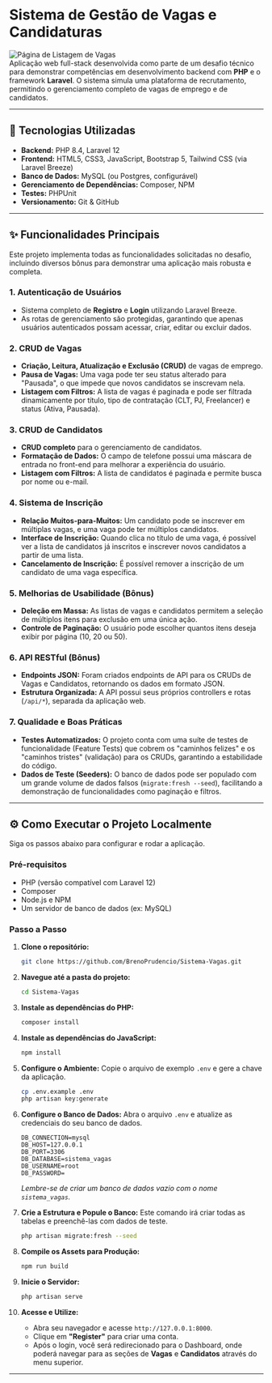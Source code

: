 # Sistema de Gestão de Vagas e Candidaturas

![Página de Listagem de Vagas](https://i.imgur.com/3xA8l1f.png)  
Aplicação web full-stack desenvolvida como parte de um desafio técnico para demonstrar competências em desenvolvimento backend com **PHP** e o framework **Laravel**. O sistema simula uma plataforma de recrutamento, permitindo o gerenciamento completo de vagas de emprego e de candidatos.

---

## 🚀 Tecnologias Utilizadas

- **Backend:** PHP 8.4, Laravel 12
- **Frontend:** HTML5, CSS3, JavaScript, Bootstrap 5, Tailwind CSS (via Laravel Breeze)
- **Banco de Dados:** MySQL (ou Postgres, configurável)
- **Gerenciamento de Dependências:** Composer, NPM
- **Testes:** PHPUnit
- **Versionamento:** Git & GitHub

---

## ✨ Funcionalidades Principais

Este projeto implementa todas as funcionalidades solicitadas no desafio, incluindo diversos bônus para demonstrar uma aplicação mais robusta e completa.

### 1. Autenticação de Usuários
- Sistema completo de **Registro** e **Login** utilizando Laravel Breeze.
- As rotas de gerenciamento são protegidas, garantindo que apenas usuários autenticados possam acessar, criar, editar ou excluir dados.

### 2. CRUD de Vagas
- **Criação, Leitura, Atualização e Exclusão (CRUD)** de vagas de emprego.
- **Pausa de Vagas:** Uma vaga pode ter seu status alterado para "Pausada", o que impede que novos candidatos se inscrevam nela.
- **Listagem com Filtros:** A lista de vagas é paginada e pode ser filtrada dinamicamente por título, tipo de contratação (CLT, PJ, Freelancer) e status (Ativa, Pausada).

### 3. CRUD de Candidatos
- **CRUD completo** para o gerenciamento de candidatos.
- **Formatação de Dados:** O campo de telefone possui uma máscara de entrada no front-end para melhorar a experiência do usuário.
- **Listagem com Filtros:** A lista de candidatos é paginada e permite busca por nome ou e-mail.

### 4. Sistema de Inscrição
- **Relação Muitos-para-Muitos:** Um candidato pode se inscrever em múltiplas vagas, e uma vaga pode ter múltiplos candidatos.
- **Interface de Inscrição:** Quando clica no título de uma vaga, é possível ver a lista de candidatos já inscritos e inscrever novos candidatos a partir de uma lista.
- **Cancelamento de Inscrição:** É possível remover a inscrição de um candidato de uma vaga específica.

### 5. Melhorias de Usabilidade (Bônus)
- **Deleção em Massa:** As listas de vagas e candidatos permitem a seleção de múltiplos itens para exclusão em uma única ação.
- **Controle de Paginação:** O usuário pode escolher quantos itens deseja exibir por página (10, 20 ou 50).

### 6. API RESTful (Bônus)
- **Endpoints JSON:** Foram criados endpoints de API para os CRUDs de Vagas e Candidatos, retornando os dados em formato JSON.
- **Estrutura Organizada:** A API possui seus próprios controllers e rotas (`/api/*`), separada da aplicação web.

### 7. Qualidade e Boas Práticas
- **Testes Automatizados:** O projeto conta com uma suíte de testes de funcionalidade (Feature Tests) que cobrem os "caminhos felizes" e os "caminhos tristes" (validação) para os CRUDs, garantindo a estabilidade do código.
- **Dados de Teste (Seeders):** O banco de dados pode ser populado com um grande volume de dados falsos (`migrate:fresh --seed`), facilitando a demonstração de funcionalidades como paginação e filtros.

---

## ⚙️ Como Executar o Projeto Localmente

Siga os passos abaixo para configurar e rodar a aplicação.

### Pré-requisitos
- PHP (versão compatível com Laravel 12)
- Composer
- Node.js e NPM
- Um servidor de banco de dados (ex: MySQL)

### Passo a Passo

1.  **Clone o repositório:**
    ```bash
    git clone https://github.com/BrenoPrudencio/Sistema-Vagas.git
    ```

2.  **Navegue até a pasta do projeto:**
    ```bash
    cd Sistema-Vagas
    ```

3.  **Instale as dependências do PHP:**
    ```bash
    composer install
    ```

4.  **Instale as dependências do JavaScript:**
    ```bash
    npm install
    ```

5.  **Configure o Ambiente:**
    Copie o arquivo de exemplo `.env` e gere a chave da aplicação.
    ```bash
    cp .env.example .env
    php artisan key:generate
    ```

6.  **Configure o Banco de Dados:**
    Abra o arquivo `.env` e atualize as credenciais do seu banco de dados.
    ```
    DB_CONNECTION=mysql
    DB_HOST=127.0.0.1
    DB_PORT=3306
    DB_DATABASE=sistema_vagas
    DB_USERNAME=root
    DB_PASSWORD=
    ```
    *Lembre-se de criar um banco de dados vazio com o nome `sistema_vagas`.*

7.  **Crie a Estrutura e Popule o Banco:**
    Este comando irá criar todas as tabelas e preenchê-las com dados de teste.
    ```bash
    php artisan migrate:fresh --seed
    ```

8.  **Compile os Assets para Produção:**
    ```bash
    npm run build
    ```

9.  **Inicie o Servidor:**
    ```bash
    php artisan serve
    ```

10. **Acesse e Utilize:**
    - Abra seu navegador e acesse `http://127.0.0.1:8000`.
    - Clique em **"Register"** para criar uma conta.
    - Após o login, você será redirecionado para o Dashboard, onde poderá navegar para as seções de **Vagas** e **Candidatos** através do menu superior.

---